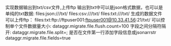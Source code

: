 实现数据输出到txt/csv文件,上传ftp
输出到txt中可以是json格式数据，也可以是单纯的txt数据:
files:json:///txt/
files:csv:///txt/
files:txt:///txt/
生成的数据文件可以上传ftp：
files:txt:ftp://ftpuser001:ftpuser001@10.33.41.56:21/txt/
可以控制单个文件数据量大小:
dataggr.migrate.file.flush.count=100
字段之间分隔符隔开:
dataggr.migrate.file.split=;
是否在文件第一行添加字段信息或jsonarrstr
dataggr.migrate.file.fields=true
